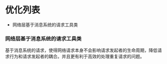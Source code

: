 # 优化列表 #

- 网络层基于消息系统的请求工具类


### 网络层基于消息系统的请求工具类 ###

基于消息系统的请求，使得网络请求本身不会影响请求发起者的生命周期，降低请求行为和请求发起者的耦合。并且更有利于高效的处理重复请求的问题。